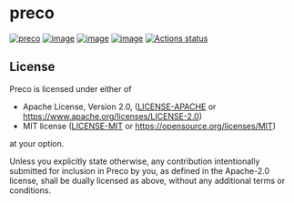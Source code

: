 # preco

[![preco](https://img.shields.io/endpoint?url=https://raw.githubusercontent.com/akx/preco/main/assets/badge/v0.json)](https://github.com/akx/preco)
[![image](https://img.shields.io/pypi/v/preco.svg)](https://pypi.python.org/pypi/preco)
[![image](https://img.shields.io/pypi/l/preco.svg)](https://pypi.python.org/pypi/preco)
[![image](https://img.shields.io/pypi/pyversions/preco.svg)](https://pypi.python.org/pypi/preco)
[![Actions status](https://github.com/akx/preco/workflows/CI/badge.svg)](https://github.com/akx/preco/actions)

## License

Preco is licensed under either of

- Apache License, Version 2.0, ([LICENSE-APACHE](LICENSE-APACHE) or https://www.apache.org/licenses/LICENSE-2.0)
- MIT license ([LICENSE-MIT](LICENSE-MIT) or https://opensource.org/licenses/MIT)

at your option.

Unless you explicitly state otherwise, any contribution intentionally submitted
for inclusion in Preco by you, as defined in the Apache-2.0 license, shall be
dually licensed as above, without any additional terms or conditions.

